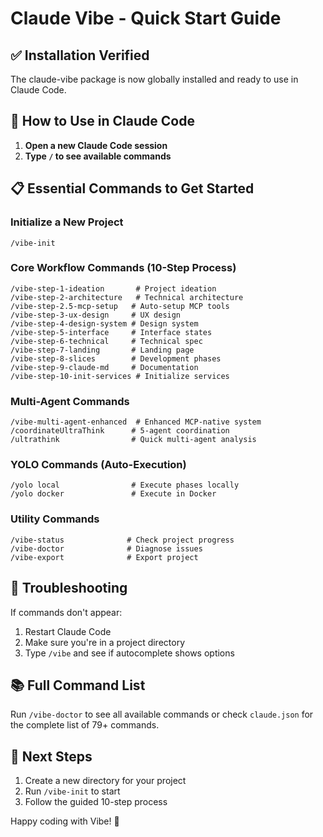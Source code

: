 # Claude Vibe - Quick Start Guide

## ✅ Installation Verified
The claude-vibe package is now globally installed and ready to use in Claude Code.

## 🚀 How to Use in Claude Code

1. **Open a new Claude Code session**
2. **Type `/` to see available commands**

## 📋 Essential Commands to Get Started

### Initialize a New Project
```
/vibe-init
```

### Core Workflow Commands (10-Step Process)
```
/vibe-step-1-ideation       # Project ideation
/vibe-step-2-architecture   # Technical architecture
/vibe-step-2.5-mcp-setup   # Auto-setup MCP tools
/vibe-step-3-ux-design     # UX design
/vibe-step-4-design-system # Design system
/vibe-step-5-interface     # Interface states
/vibe-step-6-technical     # Technical spec
/vibe-step-7-landing       # Landing page
/vibe-step-8-slices        # Development phases
/vibe-step-9-claude-md     # Documentation
/vibe-step-10-init-services # Initialize services
```

### Multi-Agent Commands
```
/vibe-multi-agent-enhanced  # Enhanced MCP-native system
/coordinateUltraThink      # 5-agent coordination
/ultrathink                # Quick multi-agent analysis
```

### YOLO Commands (Auto-Execution)
```
/yolo local                # Execute phases locally
/yolo docker               # Execute in Docker
```

### Utility Commands
```
/vibe-status              # Check project progress
/vibe-doctor              # Diagnose issues
/vibe-export              # Export project
```

## 🔧 Troubleshooting

If commands don't appear:
1. Restart Claude Code
2. Make sure you're in a project directory
3. Type `/vibe` and see if autocomplete shows options

## 📚 Full Command List
Run `/vibe-doctor` to see all available commands or check `claude.json` for the complete list of 79+ commands.

## 🎯 Next Steps
1. Create a new directory for your project
2. Run `/vibe-init` to start
3. Follow the guided 10-step process

Happy coding with Vibe! 🎉